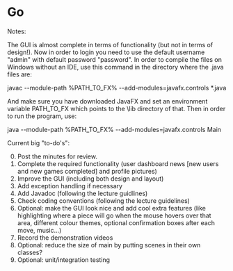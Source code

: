 # Go

Notes:

The GUI is almost complete in terms of functionality (but not in terms of design!). Now in order to login you need to use the default username "admin" with default password "password".
In order to compile the files on Windows without an IDE, use this command in the directory where the .java files are:

javac --module-path %PATH_TO_FX% --add-modules=javafx.controls *.java

And make sure you have downloaded JavaFX and set an environment variable PATH_TO_FX which points to the \lib directory of that. Then in order to run the program, use:

java --module-path %PATH_TO_FX% --add-modules=javafx.controls Main


Current big "to-do's":

0. Post the minutes for review.
1. Complete the required functionality (user dashboard news [new users and new games completed] and profile pictures)
2. Improve the GUI (including both design and layout)
3. Add exception handling if necessary
4. Add Javadoc (following the lecture guidlines)
5. Check coding conventions (following the lecture guidelines)
6. Optional: make the GUI look nice and add cool extra features (like highlighting where a piece will go when the mouse hovers over that area, different colour themes, optional confirmation boxes after each move, music...)
7. Record the demonstration videos
8. Optional: reduce the size of main by putting scenes in their own classes?
9. Optional: unit/integration testing
